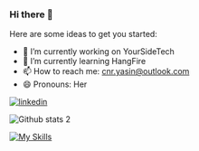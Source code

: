 ### Hi there 👋


Here are some ideas to get you started:

- 🔭 I’m currently working on YourSideTech
- 🌱 I’m currently learning HangFire
- 📫 How to reach me: cnr.yasin@outlook.com
- 😄 Pronouns: Her

[![linkedin](https://img.shields.io/badge/Linkedin-000000?style=for-the-badge&logo=Linkedin&logoColor=white)](https://www.linkedin.com/in/yasin-%C3%A7inar-35538a1b3/)

![Github stats 2](https://github-readme-stats.vercel.app/api?username=cinaryasin&show_icons=true&theme=radical)

[![My Skills](https://skillicons.dev/icons?i=visualstudio,cs,dotnet,vscode,py,selenium,rabbitmq,redis,docker,angular,ts,js,jquery,html,css,sass,bootstrap,materialui,stackoverflow,github,react,eclipse,java,spring,mongodb,postgres,postman&perline=7)](https://skillicons.dev)
